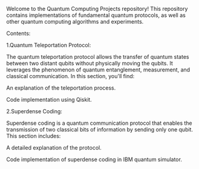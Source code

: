 Welcome to the Quantum Computing Projects repository! This repository contains implementations of fundamental quantum protocols, as well as other quantum computing algorithms and experiments.

Contents:

1.Quantum Teleportation Protocol:

The quantum teleportation protocol allows the transfer of quantum states between two distant qubits without physically moving the qubits. It leverages the phenomenon of quantum entanglement, measurement, and classical communication. In this section, you'll find:

An explanation of the teleportation process.

Code implementation using Qiskit.

2.Superdense Coding:

Superdense coding is a quantum communication protocol that enables the transmission of two classical bits of information by sending only one qubit. This section includes:

A detailed explanation of the protocol.

Code implementation of superdense coding in IBM quantum simulator.
